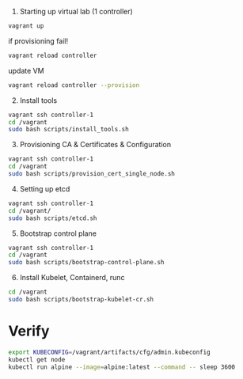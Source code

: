 1. Starting up virtual lab (1 controller)
```bash
vagrant up
```
if provisioning fail!
```bash
vagrant reload controller 
```
update VM
```bash
vagrant reload controller --provision
```
2. Install tools
```bash
vagrant ssh controller-1
cd /vagrant
sudo bash scripts/install_tools.sh
```
3. Provisioning CA & Certificates & Configuration
```bash
vagrant ssh controller-1
cd /vagrant
sudo bash scripts/provision_cert_single_node.sh
```
4. Setting up etcd
```bash
vagrant ssh controller-1
cd /vagrant/
sudo bash scripts/etcd.sh
```
5. Bootstrap control plane
```bash
vagrant ssh controller-1
cd /vagrant
sudo bash scripts/bootstrap-control-plane.sh
```
6. Install Kubelet, Containerd, runc
```bash
cd /vagrant
sudo bash scripts/bootstrap-kubelet-cr.sh
```
# Verify 
```bash
export KUBECONFIG=/vagrant/artifacts/cfg/admin.kubeconfig
kubectl get node
kubectl run alpine --image=alpine:latest --command -- sleep 3600
```
